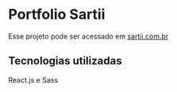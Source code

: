 # Portfolio Sartii

Esse projeto pode ser acessado em [sartii.com.br](https://sartii.com.br)

## Tecnologias utilizadas

React.js e Sass